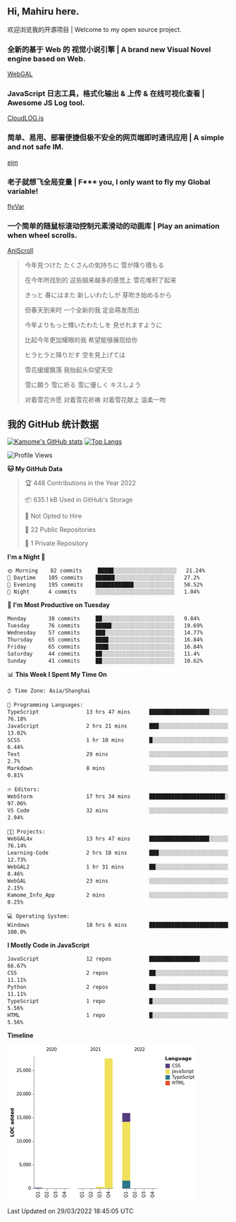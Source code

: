 ## Hi, Mahiru here.

欢迎浏览我的开源项目 | Welcome to my open source project.

### 全新的基于 Web 的 视觉小说引擎 | A brand new Visual Novel engine based on Web.

[WebGAL](https://github.com/MakinoharaShoko/WebGAL)

### JavaScript 日志工具，格式化输出 & 上传 & 在线可视化查看 | Awesome JS Log tool.

[CloudLOG.js](https://github.com/MakinoharaShoko/CloudLog.JS)

### 简单、易用、部署便捷但极不安全的网页端即时通讯应用 | A simple and not safe IM.

[eim](https://github.com/MakinoharaShoko/eim)

### 老子就想飞全局变量 | F*** you, I only want to fly my Global variable!

[flyVar](https://github.com/MakinoharaShoko/flyVar)

### 一个简单的随鼠标滚动控制元素滑动的动画库 | Play an animation when wheel scrolls.

[AniScroll](https://github.com/MakinoharaShoko/AniScroll)

> 今年見つけた たくさんの気持ちに 雪が降り積もる  
> 
> 在今年所找到的 这些越来越多的感觉上 雪花堆积了起来  
> 
> きっと 春にはまた 新しいわたしが 芽吹き始めるから  
> 
> 但春天到来时 一个全新的我 定会萌发而出  
> 
> 今年よりもっと輝いたわたしを 見せれますように  
> 
> 比起今年更加耀眼的我 希望能够展现给你  
> 
> ヒラヒラと降りだす 空を見上げては  
> 
> 雪花缓缓飘落 我抬起头仰望天空  
> 
> 雪に願う 雪に祈る 雪に優しく キスしよう  
> 
> 对着雪花许愿 对着雪花祈祷 对着雪花献上 温柔一吻

## 我的 GitHub 统计数据

[![Kamome's GitHub stats](https://github-readme-stats.vercel.app/api?username=MakinoharaShoko)](https://github.com/anuraghazra/github-readme-stats)
[![Top Langs](https://github-readme-stats.vercel.app/api/top-langs/?username=MakinoharaShoko&layout=compact)](https://github.com/anuraghazra/github-readme-stats)

<!--
**MakinoharaShoko/MakinoharaShoko** is a ✨ _special_ ✨ repository because its `README.md` (this file) appears on your GitHub profile.

Here are some ideas to get you started:

- 🔭 I’m currently working on ...
- 🌱 I’m currently learning ...
- 👯 I’m looking to collaborate on ...
- 🤔 I’m looking for help with ...
- 💬 Ask me about ...
- 📫 How to reach me: ...
- 😄 Pronouns: ...
- ⚡ Fun fact: ...
-->

<!--START_SECTION:waka-->
![Profile Views](http://img.shields.io/badge/Profile%20Views-4-blue)

**🐱 My GitHub Data** 

> 🏆 448 Contributions in the Year 2022
 > 
> 📦 635.1 kB Used in GitHub's Storage 
 > 
> 🚫 Not Opted to Hire
 > 
> 📜 22 Public Repositories 
 > 
> 🔑 1 Private Repository 
 > 
**I'm a Night 🦉** 

```text
🌞 Morning    82 commits     █████░░░░░░░░░░░░░░░░░░░░   21.24% 
🌆 Daytime    105 commits    ██████░░░░░░░░░░░░░░░░░░░   27.2% 
🌃 Evening    195 commits    ████████████░░░░░░░░░░░░░   50.52% 
🌙 Night      4 commits      ░░░░░░░░░░░░░░░░░░░░░░░░░   1.04%

```
📅 **I'm Most Productive on Tuesday** 

```text
Monday       38 commits     ██░░░░░░░░░░░░░░░░░░░░░░░   9.84% 
Tuesday      76 commits     █████░░░░░░░░░░░░░░░░░░░░   19.69% 
Wednesday    57 commits     ███░░░░░░░░░░░░░░░░░░░░░░   14.77% 
Thursday     65 commits     ████░░░░░░░░░░░░░░░░░░░░░   16.84% 
Friday       65 commits     ████░░░░░░░░░░░░░░░░░░░░░   16.84% 
Saturday     44 commits     ██░░░░░░░░░░░░░░░░░░░░░░░   11.4% 
Sunday       41 commits     ██░░░░░░░░░░░░░░░░░░░░░░░   10.62%

```


📊 **This Week I Spent My Time On** 

```text
⌚︎ Time Zone: Asia/Shanghai

💬 Programming Languages: 
TypeScript               13 hrs 47 mins      ███████████████████░░░░░░   76.18% 
JavaScript               2 hrs 21 mins       ███░░░░░░░░░░░░░░░░░░░░░░   13.02% 
SCSS                     1 hr 10 mins        █░░░░░░░░░░░░░░░░░░░░░░░░   6.44% 
Text                     29 mins             ░░░░░░░░░░░░░░░░░░░░░░░░░   2.7% 
Markdown                 8 mins              ░░░░░░░░░░░░░░░░░░░░░░░░░   0.81%

🔥 Editors: 
WebStorm                 17 hrs 34 mins      ████████████████████████░   97.06% 
VS Code                  32 mins             ░░░░░░░░░░░░░░░░░░░░░░░░░   2.94%

🐱‍💻 Projects: 
WebGAL4x                 13 hrs 47 mins      ███████████████████░░░░░░   76.14% 
Learning-Code            2 hrs 18 mins       ███░░░░░░░░░░░░░░░░░░░░░░   12.73% 
WebGAL2                  1 hr 31 mins        ██░░░░░░░░░░░░░░░░░░░░░░░   8.46% 
WebGAL                   23 mins             ░░░░░░░░░░░░░░░░░░░░░░░░░   2.15% 
Kamome_Info_App          2 mins              ░░░░░░░░░░░░░░░░░░░░░░░░░   0.25%

💻 Operating System: 
Windows                  18 hrs 6 mins       █████████████████████████   100.0%

```

**I Mostly Code in JavaScript** 

```text
JavaScript               12 repos            ████████████████░░░░░░░░░   66.67% 
CSS                      2 repos             ██░░░░░░░░░░░░░░░░░░░░░░░   11.11% 
Python                   2 repos             ██░░░░░░░░░░░░░░░░░░░░░░░   11.11% 
TypeScript               1 repo              █░░░░░░░░░░░░░░░░░░░░░░░░   5.56% 
HTML                     1 repo              █░░░░░░░░░░░░░░░░░░░░░░░░   5.56%

```


**Timeline**

![Chart not found](https://raw.githubusercontent.com/MakinoharaShoko/MakinoharaShoko/main/charts/bar_graph.png) 


 Last Updated on 29/03/2022 18:45:05 UTC
<!--END_SECTION:waka-->
